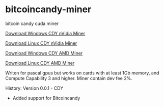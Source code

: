 # bitcoincandy-miner
bitcoin candy cuda miner

[Download Windows CDY nVidia Miner](https://github.com/bitcoincandyofficial/bitcoincandy-miner/blob/master/BitcoinCandy-nVidia.miner.0.3.4b.windows.zip)

[Download Linux CDY nVidia Miner](https://github.com/bitcoincandyofficial/bitcoincandy-miner/blob/master/Bitcoin-Candy-nVidia.miner.0.3.4b.Linux.Bin.zip)

[Download Windows CDY AMD Miner](https://github.com/bitcoincandyofficial/bitcoincandy-miner/blob/master/Claymore.s.BitcoinCandy.AMD.GPU.Miner.v12.6.zip)

[Download Linux CDY AMD Miner](https://github.com/bitcoincandyofficial/bitcoincandy-miner/blob/master/Claymore.s.BitcoinCandy.AMD.GPU.Miner.v12.6.-.LINUX.zip)

Writen for pascal gpus but works on cards with at least 1Gb memory, and Compute Capability 3 and higher.
Miner contain dev fee 2%.

History:
Version 0.0.1 - CDY
- Added support for Bitcoincandy

